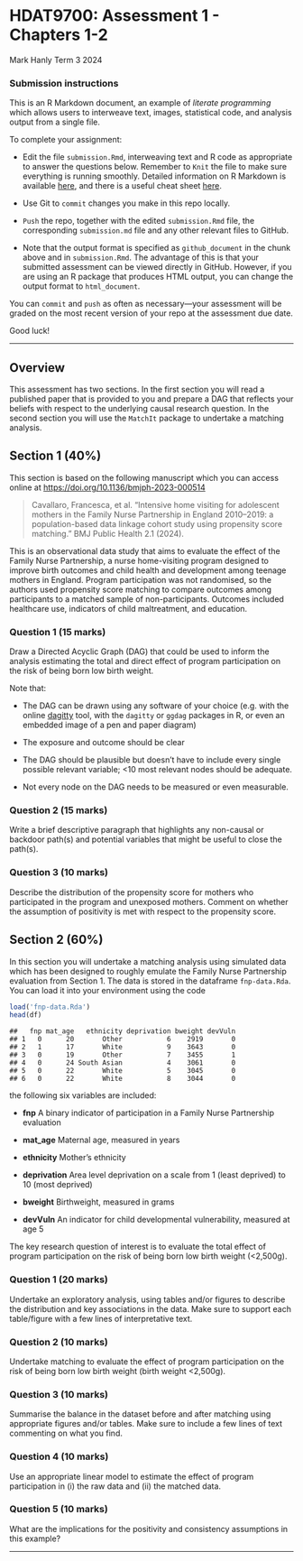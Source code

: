 HDAT9700: Assessment 1 - Chapters 1-2
================
Mark Hanly
Term 3 2024

### Submission instructions

This is an R Markdown document, an example of *literate programming*
which allows users to interweave text, images, statistical code, and
analysis output from a single file.

To complete your assignment:

- Edit the file `submission.Rmd`, interweaving text and R code as
  appropriate to answer the questions below. Remember to `Knit` the file
  to make sure everything is running smoothly. Detailed information on R
  Markdown is available
  [here](https://rmarkdown.rstudio.com/lesson-1.html), and there is a
  useful cheat sheet
  [here](https://www.rstudio.com/wp-content/uploads/2015/02/rmarkdown-cheatsheet.pdf).

- Use Git to `commit` changes you make in this repo locally.

- `Push` the repo, together with the edited `submission.Rmd` file, the
  corresponding `submission.md` file and any other relevant files to
  GitHub.

- Note that the output format is specified as `github_document` in the
  chunk above and in `submission.Rmd`. The advantage of this is that
  your submitted assessment can be viewed directly in GitHub. However,
  if you are using an R package that produces HTML output, you can
  change the output format to `html_document`.

You can `commit` and `push` as often as necessary—your assessment will
be graded on the most recent version of your repo at the assessment due
date.

Good luck!

------------------------------------------------------------------------

## Overview

This assessment has two sections. In the first section you will read a
published paper that is provided to you and prepare a DAG that reflects
your beliefs with respect to the underlying causal research question. In
the second section you will use the `MatchIt` package to undertake a
matching analysis.

## Section 1 (40%)

This section is based on the following manuscript which you can access
online at <https://doi.org/10.1136/bmjph-2023-000514>

> Cavallaro, Francesca, et al. “Intensive home visiting for adolescent
> mothers in the Family Nurse Partnership in England 2010–2019: a
> population-based data linkage cohort study using propensity score
> matching.” BMJ Public Health 2.1 (2024).

This is an observational data study that aims to evaluate the effect of
the Family Nurse Partnership, a nurse home-visiting program designed to
improve birth outcomes and child health and development among teenage
mothers in England. Program participation was not randomised, so the
authors used propensity score matching to compare outcomes among
participants to a matched sample of non-participants. Outcomes included
healthcare use, indicators of child maltreatment, and education.

### Question 1 (15 marks)

Draw a Directed Acyclic Graph (DAG) that could be used to inform the
analysis estimating the total and direct effect of program participation
on the risk of being born low birth weight.

Note that:

- The DAG can be drawn using any software of your choice (e.g. with the
  online [dagitty](https://dagitty.net/dags.html) tool, with the
  `dagitty` or `ggdag` packages in R, or even an embedded image of a pen
  and paper diagram)

- The exposure and outcome should be clear

- The DAG should be plausible but doesn’t have to include every single
  possible relevant variable; \<10 most relevant nodes should be
  adequate.

- Not every node on the DAG needs to be measured or even measurable.

### Question 2 (15 marks)

Write a brief descriptive paragraph that highlights any non-causal or
backdoor path(s) and potential variables that might be useful to close
the path(s).

### Question 3 (10 marks)

Describe the distribution of the propensity score for mothers who
participated in the program and unexposed mothers. Comment on whether
the assumption of positivity is met with respect to the propensity
score.

## Section 2 (60%)

In this section you will undertake a matching analysis using simulated
data which has been designed to roughly emulate the Family Nurse
Partnership evaluation from Section 1. The data is stored in the
dataframe `fnp-data.Rda`. You can load it into your environment using
the code

``` r
load('fnp-data.Rda')
head(df)
```

    ##   fnp mat_age   ethnicity deprivation bweight devVuln
    ## 1   0      20       Other           6    2919       0
    ## 2   1      17       White           9    3643       0
    ## 3   0      19       Other           7    3455       1
    ## 4   0      24 South Asian           4    3061       0
    ## 5   0      22       White           5    3045       0
    ## 6   0      22       White           8    3044       0

the following six variables are included:

- **fnp** A binary indicator of participation in a Family Nurse
  Partnership evaluation

- **mat_age** Maternal age, measured in years

- **ethnicity** Mother’s ethnicity

- **deprivation** Area level deprivation on a scale from 1 (least
  deprived) to 10 (most deprived)

- **bweight** Birthweight, measured in grams

- **devVuln** An indicator for child developmental vulnerability,
  measured at age 5

The key research question of interest is to evaluate the total effect of
program participation on the risk of being born low birth weight
(\<2,500g).

### Question 1 (20 marks)

Undertake an exploratory analysis, using tables and/or figures to
describe the distribution and key associations in the data. Make sure to
support each table/figure with a few lines of interpretative text.

### Question 2 (10 marks)

Undertake matching to evaluate the effect of program participation on
the risk of being born low birth weight (birth weight \<2,500g).

### Question 3 (10 marks)

Summarise the balance in the dataset before and after matching using
appropriate figures and/or tables. Make sure to include a few lines of
text commenting on what you find.

### Question 4 (10 marks)

Use an appropriate linear model to estimate the effect of program
participation in (i) the raw data and (ii) the matched data.

### Question 5 (10 marks)

What are the implications for the positivity and consistency assumptions
in this example?

------------------------------------------------------------------------
